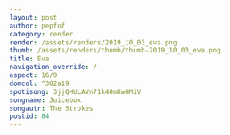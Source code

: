 ```yaml
---
layout: post
author: pepfof
category: render
render: /assets/renders/2019_10_03_eva.png
thumb: /assets/renders/thumb/thumb-2019_10_03_eva.png
title: Eva
navigation_override: /
aspect: 16/9
domcol: ^302a19
spotisong: 3jjQHULAVn71k40mKwGMiV
songname: Juicebox
songautr: The Strokes
postid: 84
---
```


<!--USER BEGIN 1-->

<!--USER END 1-->

<!--more-->
<!--USER BEGIN 2-->

<!--USER END 2-->

